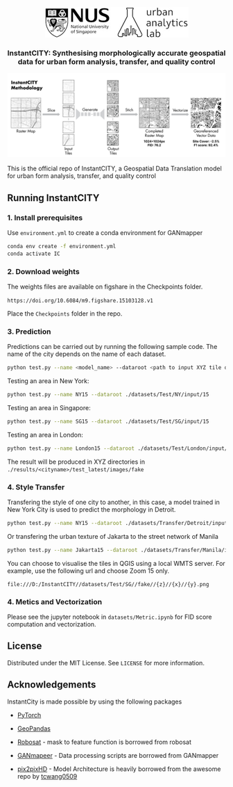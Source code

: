 
<p align="center">
  <a href="https://ual.sg/">
    <img src="images/logo.jpg" alt="Logo">
  </a>
  <h3 align="center">InstantCITY: Synthesising morphologically accurate geospatial data for urban form analysis, transfer, and quality control</h3>
  <a >
    <img src="images/Pipeline.png" alt="Logo">
  </a>
</p>

This is the official repo of InstantCITY, a Geospatial Data Translation model for urban form analysis, transfer, and quality control

## Running InstantCITY 
### 1. Install prerequisites

Use `environment.yml` to create a conda environment for GANmapper

  ```sh
  conda env create -f environment.yml
  conda activate IC
  ```

### 2. Download weights
The weights files are available on figshare in the Checkpoints folder.

```https://doi.org/10.6084/m9.figshare.15103128.v1```

Place the `Checkpoints` folder in the repo.
### 3. Prediction
Predictions can be carried out by running the following sample code. The name of the city depends on the name of each dataset.

 ```sh
 python test.py --name <model_name> --dataroot <path to input XYZ tile dir with street networks> 
  ```

Testing an area in New York:
 ```sh
 python test.py --name NY15 --dataroot ./datasets/Test/NY/input/15 
  ```

Testing an area in Singapore:
 ```sh
python test.py --name SG15 --dataroot ./datasets/Test/SG/input/15 
  ```

Testing an area in London:
 ```sh
python test.py --name London15 --dataroot ./datasets/Test/London/input/15 
  ```

The result will be produced in XYZ directories in `./results/<cityname>/test_latest/images/fake`

### 4. Style Transfer
Transfering the style of one city to another, in this case, a model trained in New York City is used to predict the morphology in Detroit.
 ```sh
python test.py --name NY15 --dataroot ./datasets/Transfer/Detroit/input/15
  ```

Or transfering the urban texture of Jakarta to the street network of Manila

 ```sh
python test.py --name Jakarta15 --dataroot ./datasets/Transfer/Manila/input/15
  ```

You can choose to visualise the tiles in QGIS using a local WMTS server.
For example, use the following url and choose Zoom 15 only.
```
file:///D:/InstantCITY//datasets/Test/SG//fake//{z}//{x}//{y}.png
```

### 4. Metics and Vectorization

Please see the jupyter notebook in `datasets/Metric.ipynb` for FID score computation and vectorization.

## License

Distributed under the MIT License. See `LICENSE` for more information.

<!-- ## Citation

If you like this work and would like to use it in a scientific context, please cite this article.
```
@misc{wu2021ganmapper,
      title={GANmapper: geographical content filling}, 
      author={Abraham Noah Wu and Filip Biljecki},
      year={2021},
      eprint={2108.04232},
      archivePrefix={arXiv},
      primaryClass={cs.CV}
}
``` -->

## Acknowledgements

InstantCity is made possible by using the following packages

* [PyTorch](https://pytorch.org/)
* [GeoPandas](https://geopandas.org/)
* [Robosat](https://github.com/mapbox/robosat) - 
 mask to feature function is borrowed from robosat
* [GANmapeer](https://github.com/ualsg/GANmapper) - 
Data processing scripts are borrowed from GANmapper

* [pix2pixHD](https://github.com/NVIDIA/pix2pixHD) - 
Model Architecture is heavily borrowed from the awesome repo by [tcwang0509](https://github.com/tcwang0509)